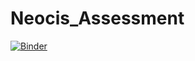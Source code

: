 # Neocis_Assessment
[![Binder](https://mybinder.org/badge_logo.svg)](https://mybinder.org/v2/gh/AliAAdib/Neocis_Assessment/main)
